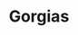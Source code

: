 ---
codehost: https://github.com/gorgias
logohandle: gorgias
sort: gorgias
title: Gorgias
website: https://www.gorgias.com/
---